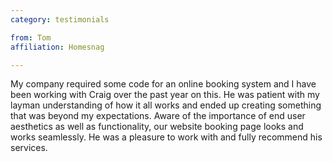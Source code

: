 ```yaml
---
category: testimonials

from: Tom
affiliation: Homesnag

---
```

My company required some code for an online booking system and I have been
working with Craig over the past year on this. He was patient with my layman
understanding of how it all works and ended up creating something that was
beyond my expectations. Aware of the importance of end user aesthetics as well
as functionality, our website booking page looks and works seamlessly. He was a
pleasure to work with and fully recommend his services.
